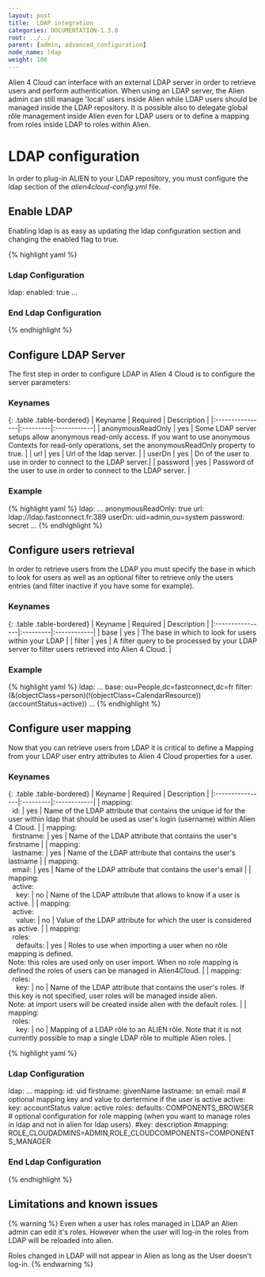 ```yaml
---
layout: post
title:  LDAP integration
categories: DOCUMENTATION-1.3.0
root: ../../
parent: [admin, advanced_configuration]
node_name: ldap
weight: 100
---
```


Alien 4 Cloud can interface with an external LDAP server in order to retrieve users and perform authentication. When using an LDAP server, the Alien admin can still manage 'local' users inside Alien while LDAP users should be managed inside the LDAP repository. It is possible also to delegate global rôle management inside Alien even for LDAP users or to define a mapping from roles inside LDAP to roles within Alien.

# LDAP configuration

In order to plug-in ALIEN to your LDAP repository, you must configure the ldap section of the _alien4cloud-config.yml_ file.

## Enable LDAP

Enabling ldap is as easy as updating the ldap configuration section and changing the enabled flag to true.

{% highlight yaml %}
### Ldap Configuration
ldap:
  enabled: true
  ...
### End Ldap Configuration
{% endhighlight %}

## Configure LDAP Server

The first step in order to configure LDAP in Alien 4 Cloud is to configure the server parameters:

### Keynames

{: .table .table-bordered}
| Keyname         | Required | Description |
|:----------------|:---------|:------------|
| anonymousReadOnly | yes | Some LDAP server setups allow anonymous read-only access. If you want to use anonymous Contexts for read-only operations, set the anonymousReadOnly property to true. |
| url | yes | Url of the ldap server. |
| userDn | yes | Dn of the user to use in order to connect to the LDAP server.|
| password | yes | Password of the user to use in order to connect to the LDAP server. |

### Example

{% highlight yaml %}
ldap:
  ...
  anonymousReadOnly: true
  url: ldap://ldap.fastconnect.fr:389
  userDn: uid=admin,ou=system
  password: secret
  ...
{% endhighlight %}

## Configure users retrieval

In order to retrieve users from the LDAP you must specify the base in which to look for users as well as an optional filter to retrieve only the users entries (and filter inactive if you have some for example).

### Keynames

{: .table .table-bordered}
| Keyname         | Required | Description |
|:----------------|:---------|:------------|
| base | yes | The base in which to look for users within your LDAP |
| filter | yes | A filter query to be processed by your LDAP server to filter users retrieved into Alien 4 Cloud. |

### Example

{% highlight yaml %}
ldap:
  ...
  base: ou=People,dc=fastconnect,dc=fr
  filter: (&(objectClass=person)(!(objectClass=CalendarResource))(accountStatus=active))
  ...
{% endhighlight %}

## Configure user mapping

Now that you can retrieve users from LDAP it is critical to define a Mapping from your LDAP user entry attributes to Alien 4 Cloud properties for a user.

### Keynames

{: .table .table-bordered}
| Keyname         | Required | Description |
|:----------------|:---------|:------------|
| mapping:<br>&nbsp;&nbsp;id: | yes | Name of the LDAP attribute that contains the unique id for the user within ldap that should be used as user's login (username) within Alien 4 Cloud. |
| mapping:<br>&nbsp;&nbsp;firstname: | yes | Name of the LDAP attribute that contains the user's firstname |
| mapping:<br>&nbsp;&nbsp;lastname: | yes | Name of the LDAP attribute that contains the user's lastname |
| mapping:<br>&nbsp;&nbsp;email: | yes | Name of the LDAP attribute that contains the user's email |
| mapping:<br>&nbsp;&nbsp;active:<br>&nbsp;&nbsp;&nbsp;&nbsp;key: | no | Name of the LDAP attribute that allows to know if a user is active. |
| mapping:<br>&nbsp;&nbsp;active:<br>&nbsp;&nbsp;&nbsp;&nbsp;value: | no | Value of the LDAP attribute for which the user is considered as active. |
| mapping:<br>&nbsp;&nbsp;roles:<br>&nbsp;&nbsp;&nbsp;&nbsp;defaults: | yes | Roles to use when importing a user when no rôle mapping is defined.<br>Note: this roles are used only on user import. When no role mapping is defined the roles of users can be managed in Alien4Cloud. |
| mapping:<br>&nbsp;&nbsp;roles:<br>&nbsp;&nbsp;&nbsp;&nbsp;key: | no | Name of the LDAP attribute that contains the user's roles. If this key is not specified, user roles will be managed inside alien.<br>Note: at import users will be created inside alien with the default roles. |
| mapping:<br>&nbsp;&nbsp;roles:<br>&nbsp;&nbsp;&nbsp;&nbsp;key: | no | Mapping of a LDAP rôle to an ALIEN rôle. Note that it is not currently possible to map a single LDAP rôle to multiple Alien roles. |

{% highlight yaml %}
### Ldap Configuration
ldap:
  ...
  mapping:
    id: uid
    firstname: givenName
    lastname: sn
    email: mail
    # optional mapping key and value to dertermine if the user is active
    active:
      key: accountStatus
      value: active
    roles:
      defaults: COMPONENTS_BROWSER
      # optional configuration for role mapping (when you want to manage roles in ldap and not in alien for ldap users).
      #key: description
      #mapping: ROLE_CLOUDADMINS=ADMIN,ROLE_CLOUDCOMPONENTS=COMPONENTS_MANAGER
  ### End Ldap Configuration
{% endhighlight %}


## Limitations and known issues

{% warning %}
Even when a user has roles managed in LDAP an Alien admin can edit it's roles. However when the user will log-in the roles from LDAP will be reloaded into alien.

Roles changed in LDAP will not appear in Alien as long as the User doesn't log-in.
{% endwarning %}
